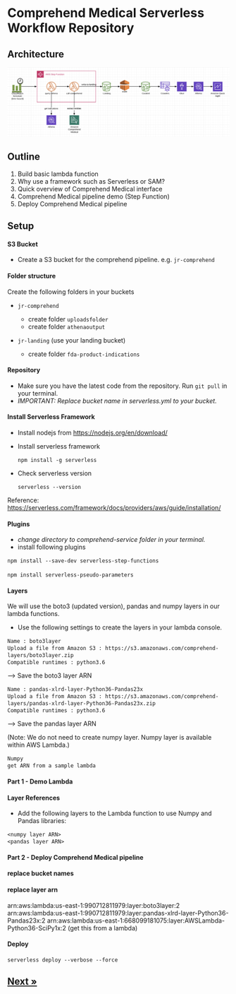 # Comprehend Medical Serverless Workflow Repository

## Architecture

![alt text](images/architecture.png "Logo Title Text 1")

## Outline
1. Build basic lambda function
2. Why use a framework such as Serverless or SAM?
3. Quick overview of Comprehend Medical interface
4. Comprehend Medical pipeline demo (Step Function)
5. Deploy Comprehend Medical pipeline


## Setup
#### S3 Bucket
* Create a S3 bucket for the comprehend pipeline. e.g. ```jr-comprehend```

#### Folder structure
Create the following folders in your buckets
- ```jr-comprehend```
    - create folder ```uploadsfolder```
    - create folder ```athenaoutput```

- ```jr-landing```  (use your landing bucket)  
    - create folder ```fda-product-indications```

#### Repository
* Make sure you have the latest code from the repository. Run ```git pull``` in your terminal.
* *IMPORTANT: Replace bucket name in serverless.yml to your bucket.*

#### Install Serverless Framework
* Install nodejs from https://nodejs.org/en/download/

* Install serverless framework
    ```
    npm install -g serverless
    ```
* Check serverless version
    ```
    serverless --version
    ```

Reference: https://serverless.com/framework/docs/providers/aws/guide/installation/

#### Plugins
* *change directory to comprehend-service folder in your terminal.*
* install following plugins
```
npm install --save-dev serverless-step-functions

npm install serverless-pseudo-parameters
```

#### Layers
We will use the boto3 (updated version), pandas and numpy layers in our lambda functions.

- Use the following settings to create the layers in your lambda console.
```
Name : boto3layer
Upload a file from Amazon S3 : https://s3.amazonaws.com/comprehend-layers/boto3layer.zip
Compatible runtimes : python3.6
```
--> Save the boto3 layer ARN

```
Name : pandas-xlrd-layer-Python36-Pandas23x
Upload a file from Amazon S3 : https://s3.amazonaws.com/comprehend-layers/pandas-xlrd-layer-Python36-Pandas23x.zip
Compatible runtimes : python3.6
```
--> Save the pandas layer ARN

(Note: We do not need to create numpy layer. Numpy layer is available within AWS Lambda.)
```
Numpy
get ARN from a sample lambda
```

#### Part 1 - Demo Lambda
#### Layer References
* Add the following layers to the Lambda function to use Numpy and Pandas libraries:
```
<numpy layer ARN>
<pandas layer ARN>
```

#### Part 2 - Deploy Comprehend Medical pipeline
#### replace bucket names
#### replace layer arn
arn:aws:lambda:us-east-1:990712811979:layer:boto3layer:2
arn:aws:lambda:us-east-1:990712811979:layer:pandas-xlrd-layer-Python36-Pandas23x:2
arn:aws:lambda:us-east-1:668099181075:layer:AWSLambda-Python36-SciPy1x:2  (get this from a lambda)
#### Deploy
```
serverless deploy --verbose --force
```

## [Next »](../07_FDA_Product_Indications/README.md)
